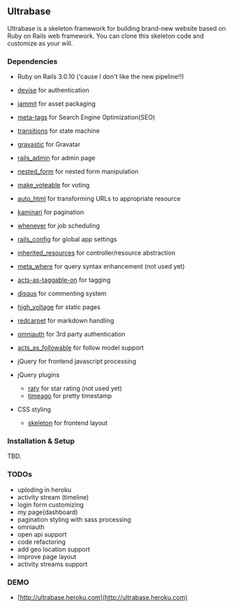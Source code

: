 ## Ultrabase

Ultrabase is a skeleton framework for building brand-new website based on Ruby on Rails web framework. You can clone this skeleton code and customize as your will.


### Dependencies

- Ruby on Rails 3.0.10 ('cause I don't like the new pipeline!!)
- [devise](https://github.com/plataformatec/devise) for authentication
- [jammit](http://documentcloud.github.com/jammit/) for asset packaging
- [meta-tags](https://github.com/kpumuk/meta-tags) for Search Engine Optimization(SEO)
- [transitions](https://github.com/qoobaa/transitions) for state machine
- [gravastic](https://github.com/chrislloyd/gravtastic) for Gravatar 
- [rails_admin](https://github.com/sferik/rails_admin/tree/rails-3.0) for admin page
- [nested_form](https://github.com/ryanb/nested_form) for nested form manipulation
- [make_voteable](https://github.com/medihack/make_voteable) for voting
- [auto_html](https://github.com/dejan/auto_html) for transforming URLs to appropriate resource
- [kaminari](https://github.com/amatsuda/kaminari) for pagination
- [whenever](https://github.com/javan/whenever) for job scheduling
- [rails_config](https://github.com/railsjedi/rails_config) for global app settings
- [inherited_resources](https://github.com/josevalim/inherited_resources) for controller/resource abstraction
- [meta_where](https://github.com/ernie/meta_where) for query syntax enhancement (not used yet)
- [acts-as-taggable-on](https://github.com/mbleigh/acts-as-taggable-on) for tagging
- [disqus](http://disqus.com/) for commenting system
- [high_voltage](https://github.com/thoughtbot/high_voltage) for static pages
- [redcarpet](https://github.com/tanoku/redcarpet) for markdown handling
- [omniauth]() for 3rd party authentication
- [acts_as_followable](https://github.com/xpepermint/acts_as_followable) for follow model support

- jQuery for frontend javascript processing
- jQuery plugins
	- [raty](http://www.wbotelhos.com/raty/) for star rating (not used yet)
	- [timeago](http://timeago.yarp.com/) for pretty timestamp

- CSS styling
	- [skeleton](http://www.getskeleton.com/) for frontend layout

### Installation & Setup

TBD.


### TODOs

- uploding in heroku
- activity stream (timeline)
- login form customizing
- my page(dashboard)
- pagination styling with sass processing
- omniauth
- open api support
- code refactoring
- add geo location support
- improve page layout
- activity streams support



### DEMO

- [http://ultrabase.heroku.com](http://ultrabase.heroku.com)

